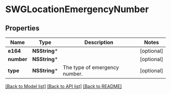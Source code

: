# SWGLocationEmergencyNumber

## Properties
Name | Type | Description | Notes
------------ | ------------- | ------------- | -------------
**e164** | **NSString*** |  | [optional] 
**number** | **NSString*** |  | [optional] 
**type** | **NSString*** | The type of emergency number. | [optional] 

[[Back to Model list]](../README.md#documentation-for-models) [[Back to API list]](../README.md#documentation-for-api-endpoints) [[Back to README]](../README.md)


